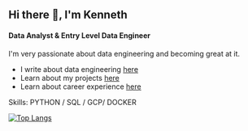 ## Hi there 👋, I'm Kenneth 
#### Data Analyst & Entry Level Data Engineer

I'm very passionate about data engineering and becoming great at it.

- I write about data engineering [here](https://kenchinedu.site/blogs/) 
- Learn about my projects [here](https://kenchinedu.site/projects/)
- Learn about career experience [here](https://www.linkedin.com/in/a-kenneth-chinedu-5b1342151/)  

Skills: PYTHON / SQL / GCP/ DOCKER 


[![Top Langs](https://github-readme-stats-git-masterrstaa-rickstaa.vercel.app/api/top-langs/?username=kennethchinedu)](https://github.com/kennethchinedu/github-readme-stats)

